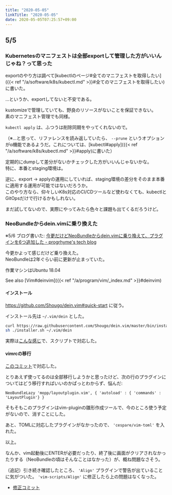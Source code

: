 ```yaml
---
title: "2020-05-05"
linkTitle: "2020-05-05"
date: 2020-05-05T07:25:57+09:00
---
```


## 5/5
### Kubernetesのマニフェストは全部exportして管理した方がいいんじゃね？って思った

exportのやり方は調べて[kubectlのページ#全てのマニフェストを取得したい]({{< ref "/a/software/k8s/kubectl.md" >}}#全てのマニフェストを取得したい)に書いた。

…というか、exportしてないと不安である。

kustomizeで管理していても、野良のリソースがないことを保証できない。  
素のマニフェスト管理でも同様。

`kubectl apply` は、ふつうは削除同期をやってくれないので。  

（※…と思って、リファレンスを読み返していたら、 `--prune` というオプションがα機能であるようだ。これについては、[kubectl#apply]({{< ref "/a/software/k8s/kubectl.md" >}}#apply)に書いた）

定期的にdumpして差分がないかチェックした方がいいんじゃないかな。  
特に、本番とstaging環境は。

逆に、export -> applyの運用にしていれば、staging環境の差分をそのまま本番に適用する運用が可能ではないだろうか。  
このやり方なら、仰々しいK8s対応のCI/CDツールなど使わなくても、kubectlとGitOpsだけで行けるかもしれない。

まだ試してないので、実際にやってみたら色々と課題も出てくるだろうけど。

### NeoBundleからdein.vimに乗り換えた

※5/6 ブログ書いた: [今更だけどNeoBundleからdein.vimに乗り換えて、プラグインを6つ追加した - progrhyme's tech blog](https://tech-progrhyme.hatenablog.com/entry/2020/05/06/122034)

今更かよって感じだけど乗り換えた。  
NeoBundleは2年ぐらい前に更新が止まっていた。

作業マシンはUbuntu 18.04

See also [Vim#deinvim]({{< ref "/a/program/vim/_index.md" >}}#deinvim)

#### インストール

https://github.com/Shougo/dein.vim#quick-start に従う。

インストール先は `~/.vim/dein` とした。

```sh
curl https://raw.githubusercontent.com/Shougo/dein.vim/master/bin/installer.sh > installer.sh
sh ./installer.sh ~/.vim/dein
```

実際は[こんな感じ](https://github.com/progrhyme/dotfiles/commit/1ef6a75f2952407d6758eb0c1cef584943ed9ecc)で、スクリプトで対応した。

#### vimrcの移行

[このコミット](https://github.com/progrhyme/dotfiles/commit/35f3be479a57e92d98a6182792b900366ab20beb)で対応した。

とりあえず使ってるのは全部移行しようかと思ったけど、次の行のプラグインについてはどう移行すればいいのかぱっとわからず、悩んだ:

```Vim
NeoBundleLazy 'mopp/layoutplugin.vim', { 'autoload' : { 'commands' : 'LayoutPlugin'} }
```

そもそもこのプラグインはvim-pluginの雛形作成ツールで、今のところ使う予定がないので、消すことにした。

あと、TOMLに対応したプラグインがなかったので、 `'cespare/vim-toml'` を入れた。

以上。

なんか、vim起動後にENTERが必要だったり、終了後に画面がクリアされなかったりする（NeoBundleの頃はそんなことはなかった）が、概ね問題なさそう。

（追記）引き続き確認したところ、 `'Align'` プラグインで警告が出ていることに気がついた。 `'vim-scripts/Align'` に修正したら上の問題はなくなった。

- [修正コミット](https://github.com/progrhyme/dotfiles/commit/df90a50ffca16629bb0dbcf31f6405e249cac763)

